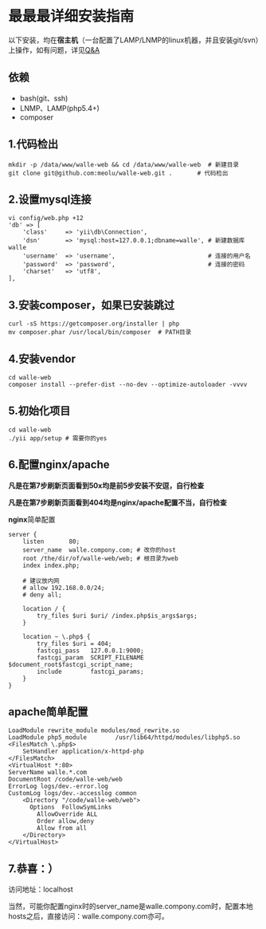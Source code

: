 最最最详细安装指南
===============

以下安装，均在**宿主机**（一台配置了LAMP/LNMP的linux机器，并且安装git/svn）上操作，如有问题，详见[Q&A](https://github.com/meolu/walle-web/blob/master/docs/qa.md)

依赖
---

* bash(git、ssh)
* LNMP、LAMP(php5.4+)
* composer


1.代码检出
----------
```
mkdir -p /data/www/walle-web && cd /data/www/walle-web  # 新建目录
git clone git@github.com:meolu/walle-web.git .       # 代码检出
```



2.设置mysql连接
--------------
```
vi config/web.php +12
'db' => [
    'class'     => 'yii\db\Connection',
    'dsn'       => 'mysql:host=127.0.0.1;dbname=walle', # 新建数据库walle
    'username'  => 'username',                          # 连接的用户名
    'password'  => 'password',                          # 连接的密码
    'charset'   => 'utf8',
],
```

3.安装composer，如果已安装跳过
---------------------------
```
curl -sS https://getcomposer.org/installer | php
mv composer.phar /usr/local/bin/composer  # PATH目录
```

4.安装vendor
-----------
```
cd walle-web
composer install --prefer-dist --no-dev --optimize-autoloader -vvvv
```

5.初始化项目
----------
```
cd walle-web
./yii app/setup # 需要你的yes
```


6.配置nginx/apache
-----------------
**凡是在第7步刷新页面看到50x均是前5步安装不安逗，自行检查**

**凡是在第7步刷新页面看到404均是nginx/apache配置不当，自行检查**

**nginx**简单配置
```
server {
    listen       80;
    server_name  walle.compony.com; # 改你的host
    root /the/dir/of/walle-web/web; # 根目录为web
    index index.php;

    # 建议放内网
    # allow 192.168.0.0/24;
    # deny all;

    location / {
        try_files $uri $uri/ /index.php$is_args$args;
    }

    location ~ \.php$ {
        try_files $uri = 404;
        fastcgi_pass   127.0.0.1:9000;
        fastcgi_param  SCRIPT_FILENAME  $document_root$fastcgi_script_name;
        include        fastcgi_params;
    }
}
```

**apache**简单配置
-----------------

```
LoadModule rewrite_module modules/mod_rewrite.so
LoadModule php5_module        /usr/lib64/httpd/modules/libphp5.so
<FilesMatch \.php$>
    SetHandler application/x-httpd-php
</FilesMatch>
<VirtualHost *:80>
ServerName walle.*.com
DocumentRoot /code/walle-web/web
ErrorLog logs/dev.-error.log
CustomLog logs/dev.-accesslog common
    <Directory "/code/walle-web/web">
      Options  FollowSymLinks
        AllowOverride ALL
        Order allow,deny
        Allow from all
    </Directory>
</VirtualHost>
```

7.恭喜：）
--------
访问地址：localhost

当然，可能你配置nginx时的server_name是walle.compony.com时，配置本地hosts之后，直接访问：walle.compony.com亦可。



